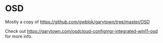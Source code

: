 # OSD

Mostly a copy of https://github.com/gwblok/garytown/tree/master/OSD

Check out https://garytown.com/osdcloud-configmgr-integrated-win11-osd for more info.
